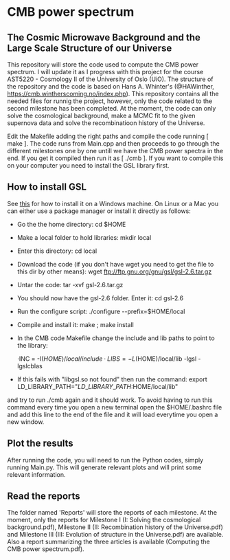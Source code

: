 # CMB power spectrum
## The Cosmic Microwave Background and the Large Scale Structure of our Universe
This repository will store the code used to compute the CMB power spectrum. I will update it as I progress with this project for the course AST5220 - Cosmology II of the University of Oslo (UiO). The structure of the repository and the code is based on Hans A. Whinter's (@HAWinther, https://cmb.wintherscoming.no/index.php). This repository contains all the needed files for runnig the project, however, only the code related to the second milestone has been completed. At the moment, the code can only solve the cosmological background, make a MCMC fit to the given supernova data and solve the recombinatioon history of the Universe.

Edit the Makefile adding the right paths and compile the code running [ make ]. The code runs from Main.cpp and then proceeds to go through the different milestones one by one untill we have the CMB power spectra in the end. If you get it compiled then run it as [ ./cmb ]. If you want to compile this on your computer you need to install the GSL library first.

## How to install GSL

See [this](https://solarianprogrammer.com/) for how to install it on a Windows machine. On Linux or a Mac you can either use a package manager or install it directly as follows:

- Go the the home directory: cd $HOME

- Make a local folder to hold libraries: mkdir local

- Enter this directory: cd local

- Download the code (if you don't have wget you need to get the file to this dir by other means): wget ftp://ftp.gnu.org/gnu/gsl/gsl-2.6.tar.gz

- Untar the code: tar -xvf gsl-2.6.tar.gz

- You should now have the gsl-2.6 folder. Enter it: cd gsl-2.6

- Run the configure script: ./configure --prefix=$HOME/local

- Compile and install it: make ; make install

- In the CMB code Makefile change the include and lib paths to point to the library:

  ·INC  = -I$(HOME)/local/include
  ·LIBS = -L$(HOME)/local/lib -lgsl -lgslcblas

- If this fails with "libgsl.so not found" then run the command: export LD\_LIBRARY\_PATH="$LD\_LIBRARY\_PATH:$HOME/local/lib"

and try to run ./cmb again and it should work. To avoid having to run this command every time you open a new terminal open the $HOME/.bashrc file and add this line to the end of the file
and it will load everytime you open a new window.

## Plot the results

After running the code, you will need to run the Python codes, simply running Main.py. This will generate relevant plots and will print some relevant information.

## Read the reports

The folder named 'Reports' will store the reports of each milestone. At the moment, only the reports for Milestone I (I: Solving the cosmological background.pdf), Milestone II (II: Recombination history of the Universe.pdf) and Milestone III (III: Evolution of structure in the Universe.pdf) are available. Also a report summarizing the three articles is available (Computing the CMB power spectrum.pdf).
